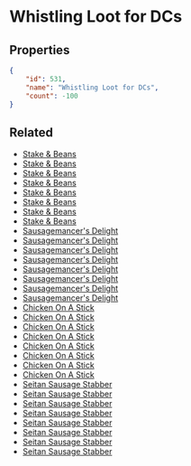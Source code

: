 # Whistling Loot for DCs

<no description available>

## Properties

```json
{
    "id": 531,
    "name": "Whistling Loot for DCs",
    "count": -100
}
```

## Related

- [Stake & Beans](../items/16718-stake-beans.md)
- [Stake & Beans](../items/16719-stake-beans.md)
- [Stake & Beans](../items/16720-stake-beans.md)
- [Stake & Beans](../items/16721-stake-beans.md)
- [Stake & Beans](../items/16722-stake-beans.md)
- [Stake & Beans](../items/16723-stake-beans.md)
- [Stake & Beans](../items/16724-stake-beans.md)
- [Stake & Beans](../items/16725-stake-beans.md)
- [Sausagemancer's Delight](../items/16726-sausagemancer-s-delight.md)
- [Sausagemancer's Delight](../items/16727-sausagemancer-s-delight.md)
- [Sausagemancer's Delight](../items/16728-sausagemancer-s-delight.md)
- [Sausagemancer's Delight](../items/16729-sausagemancer-s-delight.md)
- [Sausagemancer's Delight](../items/16730-sausagemancer-s-delight.md)
- [Sausagemancer's Delight](../items/16731-sausagemancer-s-delight.md)
- [Sausagemancer's Delight](../items/16732-sausagemancer-s-delight.md)
- [Sausagemancer's Delight](../items/16733-sausagemancer-s-delight.md)
- [Chicken On A Stick](../items/16734-chicken-on-a-stick.md)
- [Chicken On A Stick](../items/16735-chicken-on-a-stick.md)
- [Chicken On A Stick](../items/16736-chicken-on-a-stick.md)
- [Chicken On A Stick](../items/16737-chicken-on-a-stick.md)
- [Chicken On A Stick](../items/16738-chicken-on-a-stick.md)
- [Chicken On A Stick](../items/16739-chicken-on-a-stick.md)
- [Chicken On A Stick](../items/16740-chicken-on-a-stick.md)
- [Chicken On A Stick](../items/16741-chicken-on-a-stick.md)
- [Seitan Sausage Stabber](../items/16742-seitan-sausage-stabber.md)
- [Seitan Sausage Stabber](../items/16743-seitan-sausage-stabber.md)
- [Seitan Sausage Stabber](../items/16744-seitan-sausage-stabber.md)
- [Seitan Sausage Stabber](../items/16745-seitan-sausage-stabber.md)
- [Seitan Sausage Stabber](../items/16746-seitan-sausage-stabber.md)
- [Seitan Sausage Stabber](../items/16747-seitan-sausage-stabber.md)
- [Seitan Sausage Stabber](../items/16748-seitan-sausage-stabber.md)
- [Seitan Sausage Stabber](../items/16749-seitan-sausage-stabber.md)

